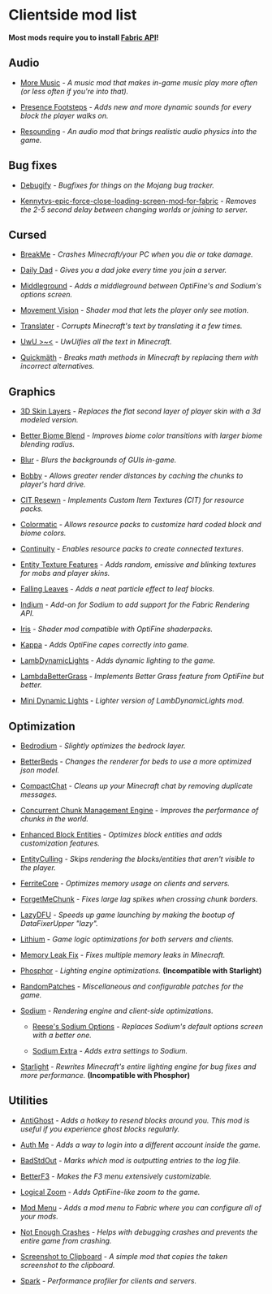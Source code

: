 # Clientside mod list

**Most mods require you to install [Fabric API](https://modrinth.com/mod/P7dR8mSH)!**

## Audio

- [More Music](https://modrinth.com/mod/dGBEUH8l) - *A music mod that makes in-game music play more often (or less often if you're into that).*

- [Presence Footsteps](https://modrinth.com/mod/rcTfTZr3) - *Adds new and more dynamic sounds for every block the player walks on.*

- [Resounding](https://modrinth.com/mod/UwbKhrqq) - *An audio mod that brings realistic audio physics into the game.*

## Bug fixes

- [Debugify](https://modrinth.com/mod/QwxR6Gcd) - *Bugfixes for things on the Mojang bug tracker.*

- [Kennytvs-epic-force-close-loading-screen-mod-for-fabric](https://modrinth.com/mod/blWBX5n1) - *Removes the 2-5 second delay between changing worlds or joining to server.*

## Cursed

- [BreakMe](https://modrinth.com/mod/ibgLmpmd) - *Crashes Minecraft/your PC when you die or take damage.*

- [Daily Dad](https://modrinth.com/mod/Vs0KIwAY) - *Gives you a dad joke every time you join a server.*

- [Middleground](https://modrinth.com/mod/hTrO4Z9i) - *Adds a middleground between OptiFine's and Sodium's options screen.*

- [Movement Vision](https://modrinth.com/mod/rxJizAQe) - *Shader mod that lets the player only see motion.*

- [Translater](https://modrinth.com/mod/YnU8kpyc) - *Corrupts Minecraft's text by translating it a few times.*

- [UwU >~<](https://modrinth.com/mod/mBQhpWtM) - *UwUifies all the text in Minecraft.*

- [Quickmäth](https://modrinth.com/mod/hRVfXPJj) - *Breaks math methods in Minecraft by replacing them with incorrect alternatives.*

## Graphics

- [3D Skin Layers](https://modrinth.com/mod/zV5r3pPn) - *Replaces the flat second layer of player skin with a 3d modeled version.*

- [Better Biome Blend](https://modrinth.com/mod/Rs6c7WyL) - *Improves biome color transitions with larger biome blending radius.*

- [Blur](https://modrinth.com/mod/NK39zBp2) - *Blurs the backgrounds of GUIs in-game.*

- [Bobby](https://modrinth.com/mod/M08ruV16) - *Allows greater render distances by caching the chunks to player's hard drive.*

- [CIT Resewn](https://modrinth.com/mod/otVJckYQ) - *Implements Custom Item Textures (CIT) for resource packs.*

- [Colormatic](https://modrinth.com/mod/V4IQxkZC) - *Allows resource packs to customize hard coded block and biome colors.*

- [Continuity](https://modrinth.com/mod/1IjD5062) - *Enables resource packs to create connected textures.*

- [Entity Texture Features](https://modrinth.com/mod/BVzZfTc1) - *Adds random, emissive and blinking textures for mobs and player skins.*

- [Falling Leaves](https://modrinth.com/mod/WhbRG4iK) - *Adds a neat particle effect to leaf blocks.*

- [Indium](https://modrinth.com/mod/Orvt0mRa) - *Add-on for Sodium to add support for the Fabric Rendering API.*

- [Iris](https://modrinth.com/mod/YL57xq9U) - *Shader mod compatible with OptiFine shaderpacks.*

- [Kappa](https://modrinth.com/mod/2wsNAbi3) - *Adds OptiFine capes correctly into game.*

- [LambDynamicLights](https://modrinth.com/mod/yBW8D80W) - *Adds dynamic lighting to the game.*

- [LambdaBetterGrass](https://modrinth.com/mod/2Uev7LdA) - *Implements Better Grass feature from OptiFine but better.*

- [Mini Dynamic Lights](https://modrinth.com/mod/TbZ5JL8U) - *Lighter version of LambDynamicLights mod.*

## Optimization

- [Bedrodium](https://modrinth.com/mod/5roWs6VO) - *Slightly optimizes the bedrock layer.*

- [BetterBeds](https://modrinth.com/mod/kKwy3HU9) - *Changes the renderer for beds to use a more optimized json model.*

- [CompactChat](https://modrinth.com/mod/w2SFICvx) - *Cleans up your Minecraft chat by removing duplicate messages.*

- [Concurrent Chunk Management Engine](https://modrinth.com/mod/VSNURh3q) - *Improves the performance of chunks in the world.*

- [Enhanced Block Entities](https://modrinth.com/mod/OVuFYfre) - *Optimizes block entities and adds customization features.*

- [EntityCulling](https://modrinth.com/mod/NNAgCjsB) - *Skips rendering the blocks/entities that aren't visible to the player.*

- [FerriteCore](https://modrinth.com/mod/uXXizFIs) - *Optimizes memory usage on clients and servers.*

- [ForgetMeChunk](https://modrinth.com/mod/vRXn3MrA) - *Fixes large lag spikes when crossing chunk borders.*

- [LazyDFU](https://modrinth.com/mod/hvFnDODi) - *Speeds up game launching by making the bootup of DataFixerUpper "lazy".*

- [Lithium](https://modrinth.com/mod/gvQqBUqZ) - *Game logic optimizations for both servers and clients.*

- [Memory Leak Fix](https://modrinth.com/mod/NRjRiSSD) - *Fixes multiple memory leaks in Minecraft.*

- [Phosphor](https://modrinth.com/mod/hEOCdOgW) - *Lighting engine optimizations.* **(Incompatible with Starlight)**

- [RandomPatches](https://modrinth.com/mod/JmtW1Cr5) - *Miscellaneous and configurable patches for the game.*

- [Sodium](https://modrinth.com/mod/AANobbMI) - *Rendering engine and client-side optimizations.*

  - [Reese's Sodium Options](https://modrinth.com/mod/Bh37bMuy) - *Replaces Sodium's default options screen with a better one.*

  - [Sodium Extra](https://modrinth.com/mod/PtjYWJkn) - *Adds extra settings to Sodium.*

- [Starlight](https://modrinth.com/mod/H8CaAYZC) - *Rewrites Minecraft's entire lighting engine for bug fixes and more performance.* **(Incompatible with Phosphor)**

## Utilities

- [AntiGhost](https://modrinth.com/mod/Jw3Wx1KR) - *Adds a hotkey to resend blocks around you. This mod is useful if you experience ghost blocks regularly.*

- [Auth Me](https://modrinth.com/mod/yjglrBjz) - *Adds a way to login into a different account inside the game.*

- [BadStdOut](https://modrinth.com/mod/9Y8sMRVG) - *Marks which mod is outputting entries to the log file.*

- [BetterF3](https://modrinth.com/mod/8shC1gFX) - *Makes the F3 menu extensively customizable.*

- [Logical Zoom](https://modrinth.com/mod/8bOImuGU) - *Adds OptiFine-like zoom to the game.*

- [Mod Menu](https://modrinth.com/mod/mOgUt4GM) - *Adds a mod menu to Fabric where you can configure all of your mods.*

- [Not Enough Crashes](https://modrinth.com/mod/yM94ont6) - *Helps with debugging crashes and prevents the entire game from crashing.*

- [Screenshot to Clipboard](https://modrinth.com/mod/1K1JRrTg) - *A simple mod that copies the taken screenshot to the clipboard.*

- [Spark](https://modrinth.com/mod/l6YH9Als) - *Performance profiler for clients and servers.*
